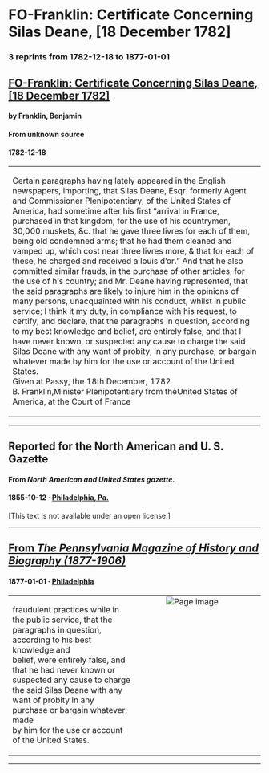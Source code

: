 
# FO-Franklin: Certificate Concerning Silas Deane, [18 December 1782]

### 3 reprints from 1782-12-18 to 1877-01-01

## [FO-Franklin: Certificate Concerning Silas Deane, [18 December 1782]](https://founders.archives.gov/documents/Franklin/01-38-02-0348)

#### by Franklin, Benjamin

#### From unknown source

#### 1782-12-18

<table style="width: 100%;"><tr><td style="width: 50%">

  
Certain paragraphs having lately appeared in the English newspapers, importing, that Silas Deane, Esqr. formerly Agent and Commissioner Plenipotentiary, of the United States of America, had sometime after his first “arrival in France, purchased in that kingdom, for the use of his countrymen, 30,000 muskets, &amp;c. that he gave three livres for each of them, being old condemned arms; that he had them cleaned and vamped up, which cost near three livres more, &amp; that for each of these, he charged and received a louis d’or.” And that he also committed similar frauds, in the purchase of other articles, for the use of his country; and Mr. Deane having represented, that the said paragraphs are likely to injure him in the opinions of many persons, unacquainted with his conduct, whilst in public service; I think it my duty, in compliance with his request, to certify, and declare, that the paragraphs in question, according to my best knowledge and belief, are entirely false, and that I have never known, or suspected any cause to charge the said Silas Deane with any want of probity, in any purchase, or bargain whatever made by him for the use or account of the United States.  
Given at Passy, the 18th December, 1782  
B. Franklin,Minister Plenipotentiary from theUnited States of America, at the Court of France
</td></tr></table>

---

## Reported for the North American and U. S. Gazette

#### From _North American and United States gazette._

#### 1855-10-12 &middot; [Philadelphia, Pa.](http://dbpedia.org/resource/Philadelphia)

[This text is not available under an open license.]

---

## [From _The Pennsylvania Magazine of History and Biography (1877-1906)_](https://archive.org/details/sim_pennsylvania-magazine-of-history-and-biography_1877_1_1/page/n98/mode/1up?view=theater)

#### 1877-01-01 &middot; [Philadelphia](http://dbpedia.org/resource/Philadelphia)

<table style="width: 100%;"><tr><td style="width: 50%">

  
fraudulent practices while in the public service, that the  
paragraphs in question, according to his best knowledge and  
belief, were entirely false, and that he had never known or  
suspected any cause to charge the said Silas Deane with any  
want of probity in any purchase or bargain whatever, made  
by him for the use or account of the United States.
</td><td style="width: 50%; max-height: 75%; margin: auto; display: block;">
<img alt="Page image" src="https://iiif.archive.org/iiif/sim_pennsylvania-magazine-of-history-and-biography_1877_1_1&#0036;98/pct:13.775510,28.794643,57.610544,9.988839/600,/0/default.jpg"/>
</td>
</tr></table>

---

